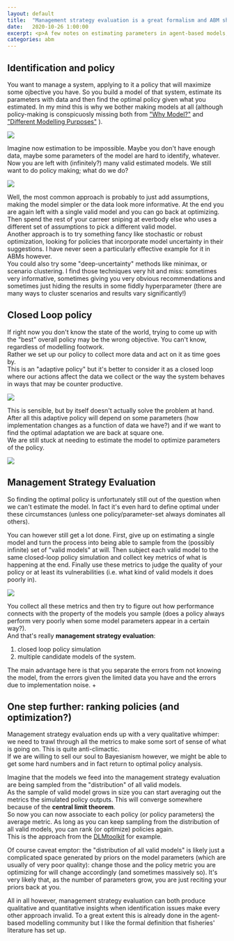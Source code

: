 ```yaml
---
layout: default
title:  "Management strategy evaluation is a great formalism and ABM should steal it!"
date:   2020-10-26 1:00:00
excerpt: <p>A few notes on estimating parameters in agent-based models, trying to tie together the literature and identify the disparate objectives we are trying to achieve</p>
categories: abm 
--- 
```


## Identification and policy

You want to manage a system, applying to it a policy that will maximize some ojbective you have. So you build a model of that system, estimate its parameters with data and then find the optimal policy given what you estimated.
In my mind this is why we bother making models at all (although policy-making is conspicuosly missing both from ["Why Model?"](http://jasss.soc.surrey.ac.uk/11/4/12.html) and ["Different Modelling Purposes"](http://jasss.soc.surrey.ac.uk/22/3/6.html) ).
<div>
<img  src="{{ site.baseurl }}/assets/mse/common.png"/>
</div>

Imagine now estimation to be impossible. Maybe you don't have enough data, maybe some parameters of the model are hard to identify, whatever. Now you are left with (infinitely?) many valid estimated models. We still want to do policy making; what do we do?  
<div>
<img src="{{ site.baseurl }}/assets/mse/multimodel.png"/>
</div>

Well, the most common approach is probably to just add assumptions, making the model simpler or the data look more informative. At the end you are again left with a single valid model and you can go back at optimizing. Then spend the rest of your carreer sniping at everbody else who uses a different set of assumptions to pick a different valid model.  
Another approach is to try something fancy like stochastic or robust optimization, looking for policies that incorporate model uncertainty in their suggestions. I have never seen a particularly effective example for it in ABMs however.  
You could also try some "deep-uncertainty" methods like minimax, or scenario clustering. I find those techniques very hit and miss: sometimes very informative, sometimes giving you very obvious recommendations and sometimes just hiding the results in some fiddly hyperparameter (there are many ways to cluster scenarios and results vary significantly!)


## Closed Loop policy

If right now you don't know the state of the world, trying to come up with the "best" overall policy may be the wrong objective. You can't know, regardless of modelling footwork.  
Rather we set up our policy to collect more data and act on it as time goes by.  
This is an "adaptive policy" but it's better to consider it as a closed loop where our actions  affect the data we collect or the way the system behaves in ways that may be counter productive.

<div>
<img src="{{ site.baseurl }}/assets/mse/closedloop.png"/>
</div>

This is sensible, but by itself doesn't actually solve the problem at hand.
After all this adaptive policy will depend on some parameters (how implementation changes as a function of data we have?) and if we want to find the optimal adaptation we are back at square one.  
We are still stuck at needing to estimate the model to optimize parameters of the policy.

<div>
<img src="{{ site.baseurl }}/assets/mse/closedloop2.png"/>
</div>
 
## Management Strategy Evaluation

So finding the optimal policy is unfortunately still out of the question when we can't estimate the model.
In fact it's even hard to define optimal under these circumstances (unless one policy/parameter-set always dominates all others).

You can however still get a lot done.
First, give up on estimating a single model and turn the process into being able to sample from the (possibly infinite) set of "valid models" at will.
Then subject each valid model to the same closed-loop policy simulation and collect key metrics of what is happening at the end.
Finally use these metrics to judge the quality of your policy or at least its vulnerabilities (i.e. what kind of valid models it does poorly in).

<div>
<img src="{{ site.baseurl }}/assets/mse/mse.png"/>
</div>

You collect all these metrics and then try to figure out how performance connects with the property of the models you sample (does a policy always perform very poorly when some model parameters appear in a certain way?).  
And that's really **management strategy evaluation**: 

1. closed loop policy simulation 
2. multiple candidate models of the system.

The main advantage here is that you separate the errors from not knowing the model, from the errors given the limited data you have and the errors due to implementation noise.
+

## One step further: ranking policies (and optimization?)

Management strategy evaluation ends up with a very qualitative whimper: we need to trawl through all the metrics to make some sort of sense of what is going on. This is quite anti-climactic.  
If we are willing to sell our soul to Bayesianism however, we might be able to get some hard numbers and in fact return to optimal policy analysis. 

Imagine that the models we feed into the management strategy evaluation are being sampled from the "distribution" of all valid models.  
As the sample of valid model grows in size you can start averaging out the metrics the simulated policy outputs. This will converge somewhere because of the **central limit theorem**.  
So now you can now associate to each policy (or policy parameters) the average metric. As long as you can keep sampling from the distribution of all valid models, you can rank (or optimize) policies again.  
This is the approach from the [DLMtoolkit](https://www.datalimitedtoolkit.org/) for example.

Of course caveat emptor: the "distribution of all valid models"  is likely just a complicated space generated by priors on the model parameters (which are usually of very poor quality): change those and the policy metric you are optimizing for will change accordingly (and sometimes massively so). 
It's very likely that, as the number of parameters grow, you are just reciting your priors back at you.

All in all however, management strategy evaluation can both produce qualitative and quantitative insights when identification issues make every other approach invalid. 
To a great extent this is already done in the agent-based modelling community but I like the formal definition that fisheries' literature has set up.


